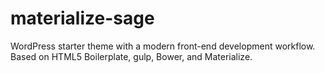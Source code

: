 # materialize-sage
WordPress starter theme with a modern front-end development workflow. Based on HTML5 Boilerplate, gulp, Bower, and Materialize.
